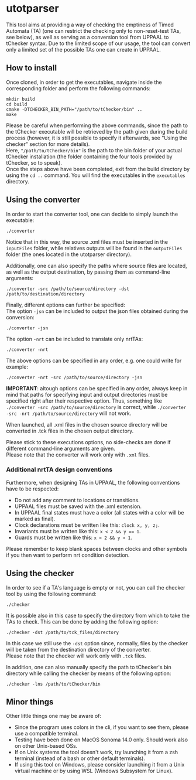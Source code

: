 # utotparser
This tool aims at providing a way of checking the emptiness of Timed Automata (TA) (one can restrict the checking only to non-reset-test TAs, see below), as well as serving as a conversion tool from UPPAAL to tChecker syntax.
Due to the limited scope of our usage, the tool can convert only a limited set of the possible TAs one can create in UPPAAL.

<h2>How to install</h2>

Once cloned, in order to get the executables, navigate inside the corresponding folder and perform the following commands:
```
mkdir build
cd build
cmake -DTCHECKER_BIN_PATH="/path/to/tChecker/bin" ..
make
```
Please be careful when performing the above commands, since the path to the tChecker executable will be retrieved by the path given during the build process (however, it is still possible to specify it afterwards, see "Using the checker" section for more details). <br>
Here, `"/path/to/tChecker/bin"` is the path to the bin folder of your actual tChecker installation (the folder containing the four tools provided by tChecker, so to speak).<br>
Once the steps above have been completed, exit from the build directory by using the `cd ..` command. You will find the executables in the `executables` directory.

<h2>Using the converter</h2>

In order to start the converter tool, one can decide to simply launch the executable:
```
./converter
```
Notice that in this way, the source .xml files must be inserted in the `inputFiles` folder, while relatives outputs will be found in the `outputFiles` folder (the ones located in the utotparser directory).

Additionally, one can also specify the paths where source files are located, as well as the output destination, by passing them as command-line arguments:
```
./converter -src /path/to/source/directory -dst /path/to/destination/directory
```

Finally, different options can further be specified: <br>
The option `-jsn` can be included to output the json files obtained during the conversion:
```
./converter -jsn
```
The option `-nrt` can be included to translate only nrtTAs:
```
./converter -nrt
```

The above options can be specified in any order, e.g. one could write for example:
```
./converter -nrt -src /path/to/source/directory -jsn
```
**IMPORTANT**: altough options can be specified in any order, always keep in mind that paths for specifying input and output directories must be specified right after their respective option. Thus, something like `./converter -src /path/to/source/directory` is correct, while  `./converter -src -nrt /path/to/source/directory` will not work.

When launched, all .xml files in the chosen source directory will be converted in .tck files in the chosen output directory.

Please stick to these executions options, no side-checks are done if different command-line arguments are given.<br>
Please note that the converter will work only with `.xml` files.

<h3>Additional nrtTA design conventions</h3>

Furthermore, when designing TAs in UPPAAL, the following conventions have to be respected:
* Do not add any comment to locations or transitions.
* UPPAAL files must be saved with the .xml extension.
* In UPPAAL final states must have a color (all states with a color will be marked as final).
* Clock declarations must be written like this: `clock x, y, z;`.
* Invariants must be written like this: `x < 2 && y == 1`.
* Guards must be written like this: `x < 2 && y > 1`.

Please remember to keep blank spaces between clocks and other symbols if you then want to perform nrt condition detection.

<h2>Using the checker</h2>

In order to see if a TA's language is empty or not, you can call the checker tool by using the following command:
```
./checker
```
It is possible also in this case to specify the directory from which to take the TAs to check. This can be done by adding the following option:
```
./checker -dst /path/to/tck_files/directory
```
In this case we still use the `-dst` option since, normally, files by the checker will be taken from the destination directory of the converter.<br>
Please note that the checker will work only with `.tck` files.

In addition, one can also manually specify the path to tChecker's bin directory while calling the checker by means of the following option:
```
./checker -lns /path/to/tChecker/bin
```

<h2>Minor things</h2>

Other little things one may be aware of:
* Since the program uses colors in the cli, if you want to see them, please use a compatible terminal.<br>
* Testing have been done on MacOS Sonoma 14.0 only. Should work also on other Unix-based OSs.
* If on Unix systems the tool doesn't work, try launching it from a zsh terminal (instead of a bash or other default terminals).
* If using this tool on Windows, please consider launching it from a Unix virtual machine or by using WSL (Windows Subsystem for Linux).
